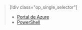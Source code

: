 > [!div class="op_single_selector"]
> * [Portal de Azure](../articles/devtest-lab/devtest-lab-create-template.md)
> * [PowerShell](../articles/devtest-lab/devtest-lab-create-custom-image-from-vhd-using-powershell.md)


<!--HONumber=Jan17_HO2-->


